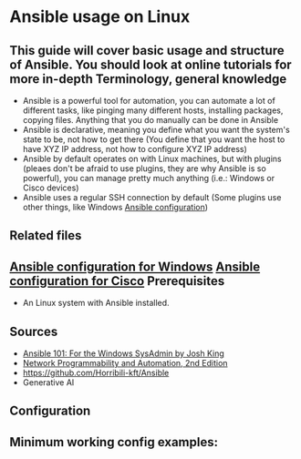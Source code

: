 # Ansible usage on Linux

This guide will cover basic usage and structure of Ansible. You should look at online tutorials for more in-depth 
Terminology, general knowledge
---
- Ansible is a powerful tool for automation, you can automate a lot of different tasks, like pinging many different hosts, installing packages, copying files. Anything that you do manually can be done in Ansible
- Ansible is declarative, meaning you define what you want the system's state to be, not how to get there (You define that you want the host to have XYZ IP address, not how to configure XYZ IP address)
- Ansible by default operates on with Linux machines, but with plugins (pleaes don't be afraid to use plugins, they are why Ansible is so powerful), you can manage pretty much anything (i.e.: Windows or Cisco devices)
- Ansible uses a regular SSH connection by default (Some plugins use other things, like Windows [Ansible configuration](../../Cisco/Other/Ansible%20configuration.md))

Related files
---
[Ansible configuration for Windows](../../Windows/Ansible%20configuration.md)
[Ansible configuration for Cisco](../../Cisco/Other/Ansible%20configuration.md)
Prerequisites
---
- An Linux system with Ansible installed.

Sources
---
- [Ansible 101: For the Windows SysAdmin by Josh King](https://www.youtube.com/watch?v=SqO2HkKep90)
- [Network Programmability and Automation, 2nd Edition](https://www.oreilly.com/library/view/network-programmability-and/9781098110826/)
- https://github.com/Horribili-kft/Ansible
- Generative AI

Configuration
---


Minimum working config examples:
---
